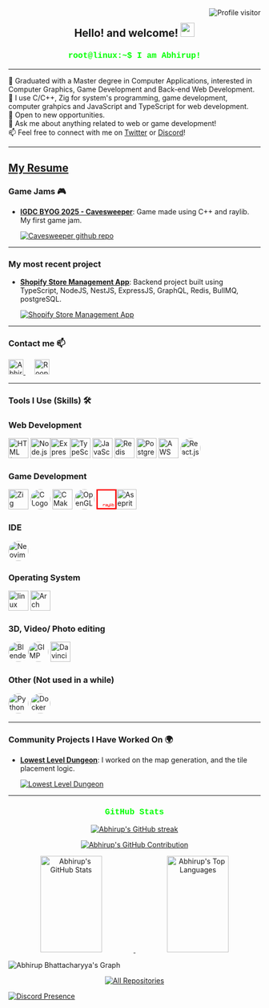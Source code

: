 <a href="https://komarev.com/ghpvc/?username=Abhirup27">
  <img align="right" src="https://komarev.com/ghpvc/?username=Abhirup27&label=Visitors&color=0e75b6&style=flat" alt="Profile visitor" />
</a>
<h2 align="center">
  Hello! and welcome!
  <img src="https://media.giphy.com/media/hvRJCLFzcasrR4ia7z/giphy.gif" width="28">
</h2>

<h3 align="center">
  <samp style="color: #00ff00; font-family: 'Courier New', Courier, monospace;">root@linux:~$ I am Abhirup!</samp>
</h3>

---

<p align="left">
🌱 Graduated with a Master degree in Computer Applications, interested in Computer Graphics, Game Development and Back-end Web Development. <br>
🧠 I use C/C++, Zig for system's programming, game development, computer grahpics and JavaScript and TypeScript for web development. <br>
🌱 Open to new opportunities.<br>
💬 Ask me about anything related to web or game development!<br>
📫 Feel free to connect with me on <a href="https://x.com/ab27roop">Twitter</a> or <a href="https://discordapp.com/users/429699609997213736">Discord</a>!<br>
<!-- 🌍 Check out my portfolio <a href="https://Abhirup.com">here</a>. --!>
</p>

---
[**My Resume**](https://github.com/Abhirup27/abhirup27/blob/599685c24428ab676ff5a62e628cb23686819cd0/resume.pdf)
---
### Game Jams 🎮
- [**IGDC BYOG 2025 - Cavesweeper**](https://itch.io/jam/byog/rate/3953906): Game made using C++ and raylib. My first game jam.
  
  <a href="https://github.com/Abhirup27/IGDC-game-jam-2025">
  <img src="https://github-readme-stats.vercel.app/api/pin/?username=Abhirup27&repo=IGDC-game-jam-2025&border_color=7F3FBF&bg_color=0D1117&title_color=C9D1D9&text_color=8B949E&icon_color=7F3FBF" alt="Cavesweeper github repo"/>
  </a>
---
### My most recent project

- [**Shopify Store Management App**](https://github.com/Abhirup27/shopify_app): Backend project built using TypeScript, NodeJS, NestJS, ExpressJS, GraphQL, Redis, BullMQ, postgreSQL.

  <a href="https://github.com/Abhirup27/shopify_app">
  <img src="https://github-readme-stats.vercel.app/api/pin/?username=Abhirup27&repo=shopify_app&border_color=7F3FBF&bg_color=0D1117&title_color=C9D1D9&text_color=8B949E&icon_color=7F3FBF" alt="Shopify Store Management App"/>
  </a>

---
### Contact me 📫

<p align="left">
  <a href="https://x.com/ab27roop">
   <img  alt="Abhirup | Twitter" width="30px" src="https://camo.githubusercontent.com/9bcbd9a3ec9d12f94179b217cbfa8404485d08e7abc05752a1ce6f532f9565c4/68747470733a2f2f696d672e69636f6e73382e636f6d2f636f6c6f722f3334342f747769747465722d2d76312e706e67" data-canonical-src="https://img.icons8.com/color/344/twitter--v1.png" style="max-width: 100%;">
  </a>
  &emsp;
  <a href="https://discordapp.com/users/429699609997213736">
  <img alt="Roop | Discord" width="30px" src="https://camo.githubusercontent.com/8930560b7fec71d3103e26003eef2ce06a657c04d69340814ef134e41ab01e23/68747470733a2f2f696d672e69636f6e73382e636f6d2f636f6c6f722f3334342f646973636f72642d6c6f676f2e706e67" data-canonical-src="https://img.icons8.com/color/344/discord-logo.png" style="max-width: 100%;">
  </a>
</p>

---
### Tools I Use (Skills) 🛠️

### Web Development

  <img src="https://cdn.jsdelivr.net/gh/devicons/devicon@latest/icons/html5/html5-original.svg" alt="HTML (Intermediate)" width="40" height="40"/> <img src="https://cdn.jsdelivr.net/gh/devicons/devicon@latest/icons/nodejs/nodejs-original.svg" alt="Node.js" width="40" height="40"  /><img src="https://www.svgrepo.com/show/330398/express.svg" alt="Express.js (Intermediate)" width="40" height="40"  /><img src="https://cdn.jsdelivr.net/gh/devicons/devicon@latest/icons/typescript/typescript-original.svg" alt="TypeScript Logo" width="40" height="40"/> <img src="https://cdn.jsdelivr.net/gh/devicons/devicon/icons/javascript/javascript-original.svg" alt="JavaScript (intermediate)" width="40" height="40"  /> <img src="https://cdn.jsdelivr.net/gh/devicons/devicon@latest/icons/redis/redis-original.svg" alt="Redis (beginner)" width="40" height="40"/> <img src="https://cdn.jsdelivr.net/gh/devicons/devicon@latest/icons/postgresql/postgresql-original.svg" alt="PostgreSQL (beginner)" width="40" height="40"/> <img src="https://cdn.jsdelivr.net/gh/devicons/devicon@latest/icons/amazonwebservices/amazonwebservices-original-wordmark.svg" alt="AWS EC2, Route53 (beginner)" width="40" height="40"/> <img src="https://cdn.jsdelivr.net/gh/devicons/devicon/icons/react/react-original.svg" alt="React.js " width="40" height="40" style="border-radius: 50%;" />

### Game Development

  <img src="https://cdn.jsdelivr.net/gh/devicons/devicon@latest/icons/zig/zig-original.svg" alt="Zig" width="40" height="40"/> <img src="https://cdn.jsdelivr.net/gh/devicons/devicon/icons/c/c-original.svg" alt="C Logo" width="40" height="40" style="border-radius: 50%;" /> <img src="https://cdn.jsdelivr.net/gh/devicons/devicon/icons/cmake/cmake-original.svg" alt="CMake" width="40" height="40" /> <img src="https://cdn.jsdelivr.net/gh/devicons/devicon/icons/opengl/opengl-original.svg" alt="OpenGL" width="40" height="40" style="border-radius: 50%;" /> <svg role="img" viewBox="0 0 40 40" xmlns="http://www.w3.org/2000/svg" width="40" height="40">
    <path d="M0 0v40h40V0H0Zm2.5 2.5h35v35h-35v-35Zm24.688333333333336 25.781666666666666v5.468333333333334h1.5616666666666668v-0.7816666666666666h-0.7816666666666666V28.28333333333333h-0.78Zm2.3433333333333333 0v0.78h0.78v-0.78h-0.78Zm1.5616666666666668 0v5.468333333333334H35v-3.9066666666666667h-3.125v-1.5616666666666668h-0.7816666666666666Zm-17.968333333333334 1.5616666666666668v3.9066666666666667h0.7816666666666666v-3.125h3.125v-0.7816666666666666H13.125Zm4.6883333333333335 0v0.7816666666666666h3.1233333333333335v0.7816666666666666h-3.1233333333333335v2.3433333333333333h3.9050000000000002v-3.9066666666666667h-3.9066666666666667Zm4.6866666666666665 0v3.9066666666666667h3.125v0.7816666666666666H22.5v0.78h3.9066666666666667v-5.466666666666667h-0.7816666666666666v3.1233333333333335h-2.3433333333333333v-3.125H22.5Zm7.031666666666667 0v3.9066666666666667h0.78v-3.9066666666666667h-0.78Zm2.3433333333333333 0.7816666666666666h2.3433333333333333v2.3433333333333333h-2.3433333333333333v-2.3433333333333333Zm-13.281666666666668 1.5633333333333332h2.3433333333333333v0.78h-2.3433333333333333v-0.78Z" fill="#ff0000"/>  <img src="https://upload.wikimedia.org/wikipedia/commons/thumb/6/69/Logo_Aseprite.svg/2880px-Logo_Aseprite.svg.png" alt="Aseprite" width="40" height="40" />

### IDE
  <img src="https://cdn.jsdelivr.net/gh/devicons/devicon@latest/icons/neovim/neovim-original.svg" alt="Neovim logo" width="40" height="40" style="border-radius: 50%;"/>

### Operating System

  <img src="https://cdn.jsdelivr.net/gh/devicons/devicon@latest/icons/linux/linux-original.svg" alt="linux mascot" width="40" height="40"/> <img src="https://cdn.jsdelivr.net/gh/devicons/devicon@latest/icons/archlinux/archlinux-original.svg" alt="Arch linux btw" width="40" height="40"/>
          
### 3D, Video/ Photo editing

  <img src="https://cdn.jsdelivr.net/gh/devicons/devicon/icons/blender/blender-original.svg" alt="Blender Logo" width="40" height="40" style="border-radius: 50%;" /><img src="https://upload.wikimedia.org/wikipedia/commons/4/45/The_GIMP_icon_-_gnome.svg" alt="GIMP " width="40" height="40" style="border-radius: 50%;" /> <img src="https://upload.wikimedia.org/wikipedia/commons/4/4d/DaVinci_Resolve_Studio.png" alt="Davinci Resolve" width="40" height="40" />

### Other (Not used in a while)
  <img src="https://cdn.jsdelivr.net/gh/devicons/devicon/icons/python/python-original.svg" alt="Python Logo" width="40" height="40" style="border-radius: 50%;" /> <img src="https://cdn.jsdelivr.net/gh/devicons/devicon/icons/docker/docker-original.svg" alt="Docker" width="40" height="40" style="border-radius: 50%;" />
 

---

### Community Projects I Have Worked On 🌍

- [**Lowest Level Dungeon**](https://github.com/meemknight/lowestleveldungeon): I worked on the map generation, and the tile placement logic.

  <a href="https://github.com/meemknight/lowestleveldungeon">
  <img src="https://github-readme-stats.vercel.app/api/pin/?username=meemknight&repo=lowestleveldungeon&border_color=7F3FBF&bg_color=0D1117&title_color=C9D1D9&text_color=8B949E&icon_color=7F3FBF" alt="Lowest Level Dungeon"/>
  </a>

---

<h3 align="center">
  <samp style="color: #00ff00; font-family: 'Courier New', Courier, monospace;">GitHub Stats</samp>
</h3>

<p align="center">
  <a href="https://github.com/Abhirup27">
    <img src="https://github-readme-streak-stats.herokuapp.com/?user=Abhirup27&theme=radical&border=7F3FBF&background=0D1117" alt="Abhirup's GitHub streak"/>
  </a>
</p>

<p align="center">
  <a href="https://github.com/Abhirup27">
    <img src="https://github-profile-summary-cards.vercel.app/api/cards/profile-details?username=Abhirup27&theme=radical" alt="Abhirup's GitHub Contribution"/>
  </a>
</p>

<p align="center">
  <a href="https://github.com/Abhirup27">
    <img alt="Abhirup's GitHub Stats" src="https://denvercoder1-github-readme-stats.vercel.app/api?username=Abhirup27&show_icons=true&count_private=true&theme=react&border_color=7F3FBF&bg_color=0D1117&title_color=F85D7F&icon_color=F8D866" height="192px" width="49.5%"/>
  </a>
  <a href="https://github.com/Abhirup27">
    <img alt="Abhirup's Top Languages" src="https://denvercoder1-github-readme-stats.vercel.app/api/top-langs/?username=Abhirup27&langs_count=8&layout=compact&theme=react&border_color=7F3FBF&bg_color=0D1117&title_color=F85D7F&icon_color=F8D866" height="192px" width="49.5%"/>
  </a>
</p>

![Abhirup Bhattacharyya's Graph](https://github-readme-activity-graph.vercel.app/graph?username=Abhirup27&custom_title=Abhirup%20Bhattacharyya's%20GitHub%20Activity%20Graph&bg_color=0D1117&color=7F3FBF&line=7F3FBF&point=7F3FBF&area_color=FFFFFF&title_color=FFFFFF&area=true)

<p align="center">
  <a href="https://github.com/Abhirup27?tab=repositories" target="_blank">
    <img alt="All Repositories" title="All Repositories" src="https://img.shields.io/badge/-All%20Repos-2962FF?style=for-the-badge&logo=koding&logoColor=white"/>
  </a>
</p>

<div align-"center">
  
  [![Discord Presence](https://lanyard.cnrad.dev/api/429699609997213736?hideDecoration=false&animatedDecoration=true&idleMessage=I%20am%20reading%20something&showDisplayName=true)](https://discord.com/users/429699609997213736)
  
</div>
